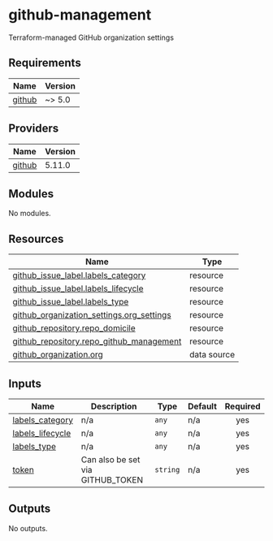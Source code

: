 # github-management
Terraform-managed GitHub organization settings

<!-- BEGIN_TF_DOCS -->
## Requirements

| Name | Version |
|------|---------|
| <a name="requirement_github"></a> [github](#requirement\_github) | ~> 5.0 |

## Providers

| Name | Version |
|------|---------|
| <a name="provider_github"></a> [github](#provider\_github) | 5.11.0 |

## Modules

No modules.

## Resources

| Name | Type |
|------|------|
| [github_issue_label.labels_category](https://registry.terraform.io/providers/integrations/github/latest/docs/resources/issue_label) | resource |
| [github_issue_label.labels_lifecycle](https://registry.terraform.io/providers/integrations/github/latest/docs/resources/issue_label) | resource |
| [github_issue_label.labels_type](https://registry.terraform.io/providers/integrations/github/latest/docs/resources/issue_label) | resource |
| [github_organization_settings.org_settings](https://registry.terraform.io/providers/integrations/github/latest/docs/resources/organization_settings) | resource |
| [github_repository.repo_domicile](https://registry.terraform.io/providers/integrations/github/latest/docs/resources/repository) | resource |
| [github_repository.repo_github_management](https://registry.terraform.io/providers/integrations/github/latest/docs/resources/repository) | resource |
| [github_organization.org](https://registry.terraform.io/providers/integrations/github/latest/docs/data-sources/organization) | data source |

## Inputs

| Name | Description | Type | Default | Required |
|------|-------------|------|---------|:--------:|
| <a name="input_labels_category"></a> [labels\_category](#input\_labels\_category) | n/a | `any` | n/a | yes |
| <a name="input_labels_lifecycle"></a> [labels\_lifecycle](#input\_labels\_lifecycle) | n/a | `any` | n/a | yes |
| <a name="input_labels_type"></a> [labels\_type](#input\_labels\_type) | n/a | `any` | n/a | yes |
| <a name="input_token"></a> [token](#input\_token) | Can also be set via GITHUB\_TOKEN | `string` | n/a | yes |

## Outputs

No outputs.
<!-- END_TF_DOCS -->